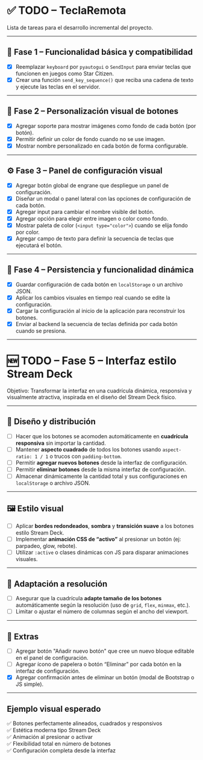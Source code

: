 # ✅ TODO – TeclaRemota

Lista de tareas para el desarrollo incremental del proyecto.

---

## 🧱 Fase 1 – Funcionalidad básica y compatibilidad

- [x] Reemplazar `keyboard` por `pyautogui` o `SendInput` para enviar teclas que funcionen en juegos como Star Citizen.
- [x] Crear una función `send_key_sequence()` que reciba una cadena de texto y ejecute las teclas en el servidor.

---

## 🎨 Fase 2 – Personalización visual de botones

- [x] Agregar soporte para mostrar imágenes como fondo de cada botón (por botón).
- [x] Permitir definir un color de fondo cuando no se use imagen.
- [x] Mostrar nombre personalizado en cada botón de forma configurable.

---

## ⚙️ Fase 3 – Panel de configuración visual

- [x] Agregar botón global de engrane que despliegue un panel de configuración.
- [x] Diseñar un modal o panel lateral con las opciones de configuración de cada botón.
- [x] Agregar input para cambiar el nombre visible del botón.
- [x] Agregar opción para elegir entre imagen o color como fondo.
- [x] Mostrar paleta de color (`<input type="color">`) cuando se elija fondo por color.
- [x] Agregar campo de texto para definir la secuencia de teclas que ejecutará el botón.

---

## 💾 Fase 4 – Persistencia y funcionalidad dinámica

- [x] Guardar configuración de cada botón en `localStorage` o un archivo JSON.
- [x] Aplicar los cambios visuales en tiempo real cuando se edite la configuración.
- [x] Cargar la configuración al inicio de la aplicación para reconstruir los botones.
- [x] Enviar al backend la secuencia de teclas definida por cada botón cuando se presiona.

---

# 🆕 TODO – Fase 5 – Interfaz estilo Stream Deck

Objetivo: Transformar la interfaz en una cuadrícula dinámica, responsiva y visualmente atractiva, inspirada en el diseño del Stream Deck físico.

---

## 🧱 Diseño y distribución

- [ ] Hacer que los botones se acomoden automáticamente en **cuadrícula responsiva** sin importar la cantidad.
- [ ] Mantener **aspecto cuadrado** de todos los botones usando `aspect-ratio: 1 / 1` o trucos con `padding-bottom`.
- [ ] Permitir **agregar nuevos botones** desde la interfaz de configuración.
- [ ] Permitir **eliminar botones** desde la misma interfaz de configuración.
- [ ] Almacenar dinámicamente la cantidad total y sus configuraciones en `localStorage` o archivo JSON.

---

## 🖼 Estilo visual

- [ ] Aplicar **bordes redondeados**, **sombra** y **transición suave** a los botones estilo Stream Deck.
- [ ] Implementar **animación CSS de “activo”** al presionar un botón (ej: parpadeo, glow, rebote).
- [ ] Utilizar `:active` o clases dinámicas con JS para disparar animaciones visuales.

---

## 📱 Adaptación a resolución

- [ ] Asegurar que la cuadrícula **adapte tamaño de los botones** automáticamente según la resolución (uso de `grid`, `flex`, `minmax`, etc.).
- [ ] Limitar o ajustar el número de columnas según el ancho del viewport.

---

## 🧰 Extras

- [ ] Agregar botón "Añadir nuevo botón" que cree un nuevo bloque editable en el panel de configuración.
- [ ] Agregar ícono de papelera o botón “Eliminar” por cada botón en la interfaz de configuración.
- [x] Agregar confirmación antes de eliminar un botón (modal de Bootstrap o JS simple).

---

## Ejemplo visual esperado

✅ Botones perfectamente alineados, cuadrados y responsivos  
✅ Estética moderna tipo Stream Deck  
✅ Animación al presionar o activar  
✅ Flexibilidad total en número de botones  
✅ Configuración completa desde la interfaz

